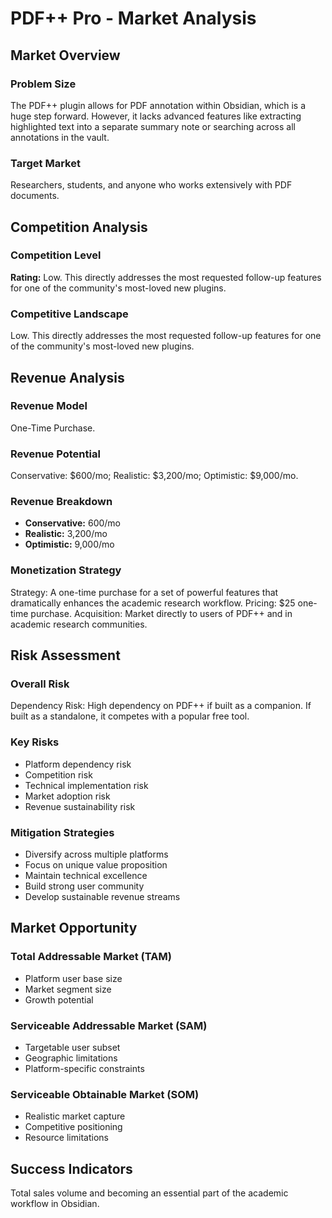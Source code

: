 # PDF++ Pro - Market Analysis

## Market Overview

### Problem Size
The PDF++ plugin allows for PDF annotation within Obsidian, which is a huge step forward. However, it lacks advanced features like extracting highlighted text into a separate summary note or searching across all annotations in the vault.

### Target Market
Researchers, students, and anyone who works extensively with PDF documents.

## Competition Analysis

### Competition Level
**Rating:** Low. This directly addresses the most requested follow-up features for one of the community's most-loved new plugins.

### Competitive Landscape
Low. This directly addresses the most requested follow-up features for one of the community's most-loved new plugins.

## Revenue Analysis

### Revenue Model
One-Time Purchase.

### Revenue Potential
Conservative: $600/mo; Realistic: $3,200/mo; Optimistic: $9,000/mo.

### Revenue Breakdown
- **Conservative:** 600/mo
- **Realistic:** 3,200/mo
- **Optimistic:** 9,000/mo

### Monetization Strategy
Strategy: A one-time purchase for a set of powerful features that dramatically enhances the academic research workflow. Pricing: $25 one-time purchase. Acquisition: Market directly to users of PDF++ and in academic research communities.

## Risk Assessment

### Overall Risk
Dependency Risk: High dependency on PDF++ if built as a companion. If built as a standalone, it competes with a popular free tool.

### Key Risks
- Platform dependency risk
- Competition risk
- Technical implementation risk
- Market adoption risk
- Revenue sustainability risk

### Mitigation Strategies
- Diversify across multiple platforms
- Focus on unique value proposition
- Maintain technical excellence
- Build strong user community
- Develop sustainable revenue streams

## Market Opportunity

### Total Addressable Market (TAM)
- Platform user base size
- Market segment size
- Growth potential

### Serviceable Addressable Market (SAM)
- Targetable user subset
- Geographic limitations
- Platform-specific constraints

### Serviceable Obtainable Market (SOM)
- Realistic market capture
- Competitive positioning
- Resource limitations

## Success Indicators
Total sales volume and becoming an essential part of the academic workflow in Obsidian.
